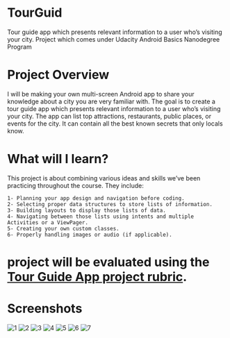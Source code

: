 # TourGuid
Tour guide app which presents relevant information to a user who’s visiting your city. Project which comes under Udacity Android Basics Nanodegree Program

# Project Overview
I will be making your own multi-screen Android app to share your knowledge about a city you are very familiar with. The goal is to create a tour guide app which presents relevant information to a user who’s visiting your city. The app can list top attractions, restaurants, public places, or events for the city. It can contain all the best known secrets that only locals know.

# What will I learn?
This project is about combining various ideas and skills we’ve been practicing throughout the course. They include:

    1- Planning your app design and navigation before coding.
    2- Selecting proper data structures to store lists of information.
    3- Building layouts to display those lists of data.
    4- Navigating between those lists using intents and multiple Activities or a ViewPager.
    5- Creating your own custom classes.
    6- Properly handling images or audio (if applicable).
 # project will be evaluated using the [Tour Guide App project rubric](https://review.udacity.com/#!/rubrics/161/view).
# Screenshots
![1](https://cloud.githubusercontent.com/assets/28901635/26429521/a15f97d8-40e7-11e7-839f-e9d04d4e5665.JPG)
![2](https://cloud.githubusercontent.com/assets/28901635/26429523/a163db0e-40e7-11e7-9727-9eeb75aa31f1.JPG)
![3](https://cloud.githubusercontent.com/assets/28901635/26429524/a1661bc6-40e7-11e7-90ef-ebfa0c18b87b.JPG)
![4](https://cloud.githubusercontent.com/assets/28901635/26429522/a162cc32-40e7-11e7-9a17-3ade4650697b.JPG)
![5](https://cloud.githubusercontent.com/assets/28901635/26429525/a1671c1a-40e7-11e7-8784-4077626ab518.JPG)
![6](https://cloud.githubusercontent.com/assets/28901635/26429527/a1c84882-40e7-11e7-9d43-dca232178bb7.JPG)
![7](https://cloud.githubusercontent.com/assets/28901635/26429526/a1857642-40e7-11e7-8a58-fbf5ddd9483e.JPG)


